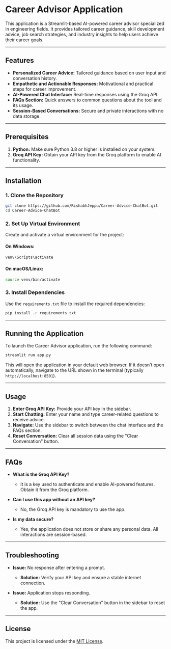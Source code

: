 # Career Advisor Application

This application is a Streamlit-based AI-powered career advisor specialized in engineering fields. It provides tailored career guidance, skill development advice, job search strategies, and industry insights to help users achieve their career goals.

---

## Features

- **Personalized Career Advice:** Tailored guidance based on user input and conversation history.
- **Empathetic and Actionable Responses:** Motivational and practical steps for career improvement.
- **AI-Powered Chat Interface:** Real-time responses using the Groq API.
- **FAQs Section:** Quick answers to common questions about the tool and its usage.
- **Session-Based Conversations:** Secure and private interactions with no data storage.

---

## Prerequisites

1. **Python:** Make sure Python 3.8 or higher is installed on your system.
2. **Groq API Key:** Obtain your API key from the Groq platform to enable AI functionality.

---

## Installation

### 1. Clone the Repository

```bash
git clone https://github.com/RishabhJeppu/Career-Advice-ChatBot.git
cd Career-Advice-ChatBot
```

### 2. Set Up Virtual Environment

Create and activate a virtual environment for the project:

#### On Windows:

```bash
venv\Scripts\activate
```

#### On macOS/Linux:

```bash
source venv/bin/activate
```

### 3. Install Dependencies

Use the `requirements.txt` file to install the required dependencies:

```bash
pip install -r requirements.txt
```

---

## Running the Application

To launch the Career Advisor application, run the following command:

```bash
streamlit run app.py
```

This will open the application in your default web browser. If it doesn’t open automatically, navigate to the URL shown in the terminal (typically `http://localhost:8501`).

---

## Usage

1. **Enter Groq API Key:** Provide your API key in the sidebar.
2. **Start Chatting:** Enter your name and type career-related questions to receive advice.
3. **Navigate:** Use the sidebar to switch between the chat interface and the FAQs section.
4. **Reset Conversation:** Clear all session data using the "Clear Conversation" button.

---

## FAQs

- **What is the Groq API Key?**

  - It is a key used to authenticate and enable AI-powered features. Obtain it from the Groq platform.

- **Can I use this app without an API key?**

  - No, the Groq API key is mandatory to use the app.

- **Is my data secure?**

  - Yes, the application does not store or share any personal data. All interactions are session-based.

---

## Troubleshooting

- **Issue:** No response after entering a prompt.

  - **Solution:** Verify your API key and ensure a stable internet connection.

- **Issue:** Application stops responding.

  - **Solution:** Use the "Clear Conversation" button in the sidebar to reset the app.

---

## License

This project is licensed under the [MIT License](https://opensource.org/licenses/MIT).

